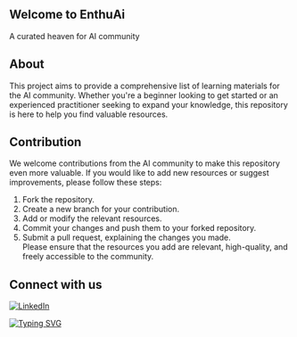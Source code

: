 ## Welcome to EnthuAi
A curated heaven for AI community

## About
This project aims to provide a comprehensive list of learning materials for the AI community. Whether you're a beginner looking to get started or an experienced practitioner seeking to expand your knowledge, this repository is here to help you find valuable resources.

## Contribution

We welcome contributions from the AI community to make this repository even more valuable. If you would like to add new resources or suggest improvements, please follow these steps:

1. Fork the repository.
2. Create a new branch for your contribution.
3. Add or modify the relevant resources.
4. Commit your changes and push them to your forked repository.
5. Submit a pull request, explaining the changes you made.  
Please ensure that the resources you add are relevant, high-quality, and freely accessible to the community.


## Connect with us
[![LinkedIn](https://img.shields.io/badge/linkedin-%230077B5.svg?style=for-the-badge&logo=linkedin&logoColor=white)](https://www.linkedin.com/company/theenthuai)

[![Typing SVG](https://readme-typing-svg.herokuapp.com?font=+Segoe+UI+&size=16&pause=1000&color=000000&width=650&lines=+We+appreciate+your+interest+and+contributions+to+the+EnthuAi+repository.+;Let's+learn+and+grow+together!%E2%9D%84%EF%B8%8F)](https://git.io/typing-svg)
